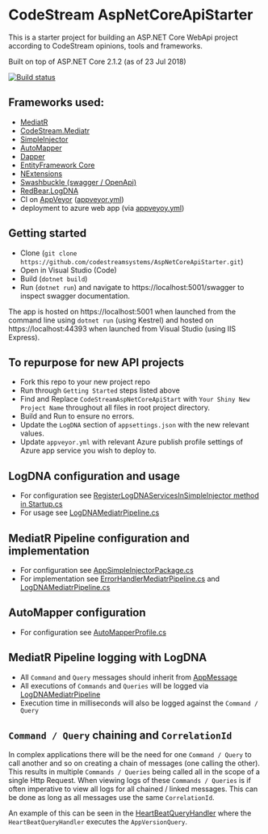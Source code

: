 # CodeStream AspNetCoreApiStarter
This is a starter project for building an ASP.NET Core WebApi project according to CodeStream opinions, tools and frameworks.

Built on top of ASP.NET Core 2.1.2 (as of 23 Jul 2018)

[![Build status](https://ci.appveyor.com/api/projects/status/1prnaf788kk4ytt1?svg=true)](https://ci.appveyor.com/project/AllenFirth-CodeStream/aspnetcoreapistarter)

## Frameworks used:

* [MediatR](https://github.com/jbogard/MediatR)
* [CodeStream.Mediatr](https://www.nuget.org/packages/CodeStream.MediatR/)
* [SimpleInjector](https://simpleinjector.org)
* [AutoMapper](https://automapper.org/)
* [Dapper](https://github.com/StackExchange/Dapper)
* [EntityFramework Core](https://www.nuget.org/packages/Microsoft.EntityFrameworkCore/)
* [NExtensions](https://github.com/halcharger/NExtensions)
* [Swashbuckle (swagger / OpenApi)](https://github.com/domaindrivendev/Swashbuckle.AspNetCore)
* [RedBear.LogDNA](https://github.com/RedBearSys/RedBear.LogDNA)
* CI on [AppVeyor](appveyor.com) ([appveyor.yml](https://github.com/codestreamsystems/AspNetCoreApiStarter/blob/master/appveyor.yml))
* deployment to azure web app (via [appveyoy.yml](https://github.com/codestreamsystems/AspNetCoreApiStarter/blob/master/appveyor.yml))

## Getting started

* Clone (`git clone https://github.com/codestreamsystems/AspNetCoreApiStarter.git`)
* Open in Visual Studio (Code)
* Build (`dotnet build`)
* Run (`dotnet run`) and navigate to https://localhost:5001/swagger to inspect swagger documentation.

The app is hosted on https://localhost:5001 when launched from the command line using `dotnet run` (using Kestrel) and hosted on https://localhost:44393 when launched from Visual Studio (using IIS Express).

## To repurpose for new API projects

* Fork this repo to your new project repo
* Run through `Getting Started` steps listed above
* Find and Replace `CodeStreamAspNetCoreApiStart` with `Your Shiny New Project Name` throughout all files in root project directory.
* Build and Run to ensure no errors.
* Update the `LogDNA` section of `appsettings.json` with the new relevant values.
* Update `appveyor.yml` with relevant Azure publish profile settings of Azure app service you wish to deploy to.

## LogDNA configuration and usage

* For configuration see [RegisterLogDNAServicesInSimpleInjector method in Startup.cs](https://github.com/codestreamsystems/AspNetCoreApiStarter/blob/master/Startup.cs)
* For usage see [LogDNAMediatrPipeline.cs](https://github.com/codestreamsystems/AspNetCoreApiStarter/blob/master/Infrastructure/MediatR/LogDNAMediatrPipeline.cs)

## MediatR Pipeline configuration and implementation

* For configuration see [AppSimpleInjectorPackage.cs](https://github.com/codestreamsystems/AspNetCoreApiStarter/blob/master/Infrastructure/AppSimpleInjectorPackage.cs)
* For implementation see [ErrorHandlerMediatrPipeline.cs](https://github.com/codestreamsystems/AspNetCoreApiStarter/blob/master/Infrastructure/MediatR/ErrorHandlerMediatrPipeline.cs) and [LogDNAMediatrPipeline.cs](https://github.com/codestreamsystems/AspNetCoreApiStarter/blob/master/Infrastructure/MediatR/LogDNAMediatrPipeline.cs)

## AutoMapper configuration

* For configuration see [AutoMapperProfile.cs](https://github.com/codestreamsystems/AspNetCoreApiStarter/blob/master/Infrastructure/AutoMapperProfile.cs)

## MediatR Pipeline logging with LogDNA

* All `Command` and `Query` messages should inherit from [AppMessage](https://github.com/codestreamsystems/AspNetCoreApiStarter/blob/master/Infrastructure/AppMessage.cs)
* All executions of `Commands` and `Queries` will be logged via [LogDNAMediatrPipeline](https://github.com/codestreamsystems/AspNetCoreApiStarter/blob/master/Infrastructure/MediatR/LogDNAMediatrPipeline.cs)
* Execution time in milliseconds will also be logged against the `Command / Query`

## `Command / Query` chaining and `CorrelationId`

In complex applications there will be the need for one `Command / Query` to call another and so on creating a chain of messages (one calling the other). This results in multiple `Commands / Queries` being called all in the scope of a single Http Request. When viewing logs of these `Commands / Queries` is if often imperative to view all logs for all chained / linked messages. This can be done as long as all messages use the same `CorrelationId`. 

An example of this can be seen in the [HeartBeatQueryHandler](https://github.com/codestreamsystems/AspNetCoreApiStarter/blob/master/Queries/HeartBeatQueryHandler.cs) where the `HeartBeatQueryHandler` executes the `AppVersionQuery`.